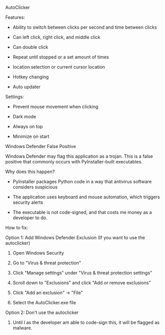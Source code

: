 AutoClicker



Features:

- Ability to switch between clicks per second and time between clicks

- Can left click, right click, and middle click

- Can double click

- Repeat until stopped or a set amount of times

- location selection or current cursor location

- Hotkey changing

- Auto updater

Settings:

- Prevent mouse movement when clicking

- Dark mode

- Always on top

- Minimize on start



Windows Defender False Positive



Windows Defender may flag this application as a trojan. This is a false positive that commonly occurs with PyInstaller-built executables.



Why does this happen?

- PyInstaller packages Python code in a way that antivirus software considers suspicious

- The application uses keyboard and mouse automation, which triggers security alerts

- The executable is not code-signed, and that costs me money as a developer to do.



How to fix:



Option 1: Add Windows Defender Exclusion (If you want to use the autoclicker)

1. Open Windows Security

2. Go to "Virus \& threat protection"

3. Click "Manage settings" under "Virus \& threat protection settings"

4. Scroll down to "Exclusions" and click "Add or remove exclusions"

5. Click "Add an exclusion" → "File"

6. Select the AutoClicker.exe file

Option 2: Don't use the autoclicker

1. Until I as the developer am able to code-sign this, it will be flagged as malware.
